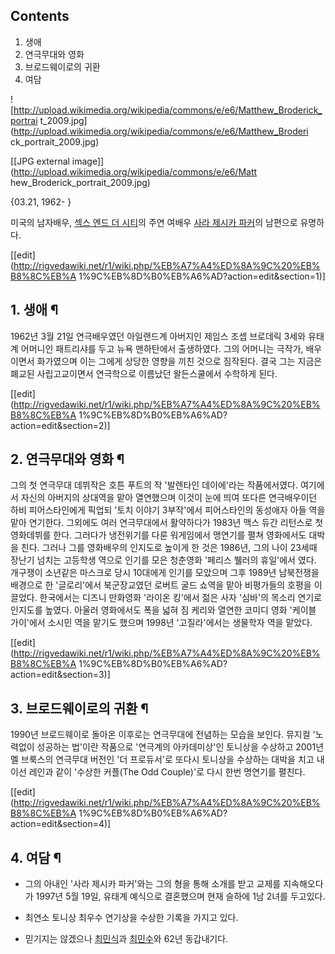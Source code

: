 ## Contents

    

1. 생애 
2. 연극무대와 영화 
3. 브로드웨이로의 귀환 
4. 여담 

![http://upload.wikimedia.org/wikipedia/commons/e/e6/Matthew_Broderick_portrai
t_2009.jpg](http://upload.wikimedia.org/wikipedia/commons/e/e6/Matthew_Broderi
ck_portrait_2009.jpg)

[[JPG external image]](http://upload.wikimedia.org/wikipedia/commons/e/e6/Matt
hew_Broderick_portrait_2009.jpg)

{03.21, 1962- }

미국의 남자배우, [섹스 엔드 더 시티](%EC%84%B9%EC%8A%A4%20%EC%97%94%EB%93%9C%20%EB%8D%94%20%EC%8B%9C%ED%8B%B0.md)의 주연 여배우 [사라 제시카 파커](%EC%82%AC%EB%9D%BC%20%EC%A0%9C%EC%8B%9C%EC%B9%B4%20%ED%8C%8C%EC%BB%A4.md)의 남편으로 유명하다.

[[edit](http://rigvedawiki.net/r1/wiki.php/%EB%A7%A4%ED%8A%9C%20%EB%B8%8C%EB%A
1%9C%EB%8D%B0%EB%A6%AD?action=edit&section=1)]

## 1. 생애 ¶

1962년 3월 21일 연극배우였던 아일랜드계 아버지인 제임스 조셉 브로데릭 3세와 유태계 어머니인 패트리샤를 두고 뉴욕 맨하탄에서
출생하였다. 그의 어머니는 극작가, 배우이면서 화가였으며 이는 그에게 상당한 영향을 끼친 것으로 짐작된다. 결국 그는 지금은 폐교된
사립고교이면서 연극학으로 이름났던 왈든스쿨에서 수학하게 된다.

  
  

[[edit](http://rigvedawiki.net/r1/wiki.php/%EB%A7%A4%ED%8A%9C%20%EB%B8%8C%EB%A
1%9C%EB%8D%B0%EB%A6%AD?action=edit&section=2)]

## 2. 연극무대와 영화 ¶

그의 첫 연극무대 데뷔작은 호튼 푸트의 작 '발렌타인 데이에'라는 작품에서였다. 여기에서 자신의 아버지의 상대역을 맡아 열연했으며 이것이
눈에 띄여 또다른 연극배우이던 하비 피어스타인에게 픽업되 '토치 이야기 3부작'에서 피어스타인의 동성애자 아들 역을 맡아 연기한다. 그외에도
여러 연극무대에서 활약하다가 1983년 맥스 듀간 리턴스로 첫 영화데뷔를 한다. 그러다가 냉전위기를 다룬 워게임에서 맹연기를 펼쳐 영화에서도
대박을 친다. 그러나 그를 영화배우의 인지도로 높이게 한 것은 1986년, 그의 나이 23세때 장난기 넘치는 고등학생 역으로 인기를 모은
청춘영화 '페리스 뷀러의 휴일'에서 였다. 개구쟁이 소년같은 마스크로 당시 10대에게 인기를 모았으며 그후 1989년 남북전쟁을 배경으로 한
'글로리'에서 북군장교였던 로버트 굴드 쇼역을 맡아 비평가들의 호평을 이끌었다. 한국에서는 디즈니 만화영화 '라이온 킹'에서 젊은 사자
'심바'의 목소리 연기로 인지도를 높였다. 아울러 영화에서도 폭을 넓혀 짐 케리와 열연한 코미디 영화 '케이블 가이'에서 소시민 역을 맡기도
했으며 1998년 '고질라'에서는 생물학자 역을 맡았다.

  

[[edit](http://rigvedawiki.net/r1/wiki.php/%EB%A7%A4%ED%8A%9C%20%EB%B8%8C%EB%A
1%9C%EB%8D%B0%EB%A6%AD?action=edit&section=3)]

## 3. 브로드웨이로의 귀환 ¶

1990년 브로드웨이로 돌아온 이후로는 연극무대에 전념하는 모습을 보인다. 뮤지컬 '노력없이 성공하는 법'이란 작품으로 '연극계의
아카데미상'인 토니상을 수상하고 2001년 멜 브룩스의 연극무대 버전인 '더 프로듀서'로 또다시 토니상을 수상하는 대박을 치고 내이선 레인과
같이 '수상한 커플(The Odd Couple)'로 다시 한번 명연기를 펼친다.

  

[[edit](http://rigvedawiki.net/r1/wiki.php/%EB%A7%A4%ED%8A%9C%20%EB%B8%8C%EB%A
1%9C%EB%8D%B0%EB%A6%AD?action=edit&section=4)]

## 4. 여담 ¶

  * 그의 아내인 '사라 제시카 파커'와는 그의 형을 통해 소개를 받고 교제를 지속해오다가 1997년 5월 19일, 유태계 예식으로 결혼했으며 현재 슬하에 1남 2녀를 두고있다.  

  * 최연소 토니상 최우수 연기상을 수상한 기록을 가지고 있다.  

  * 믿기지는 않겠으나 [최민식](%EC%B5%9C%EB%AF%BC%EC%8B%9D.md)과 [최민수](%EC%B5%9C%EB%AF%BC%EC%88%98.md)와 62년 동갑내기다.

